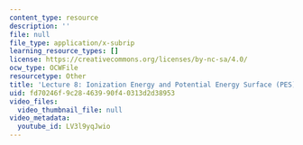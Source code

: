 ```yaml
---
content_type: resource
description: ''
file: null
file_type: application/x-subrip
learning_resource_types: []
license: https://creativecommons.org/licenses/by-nc-sa/4.0/
ocw_type: OCWFile
resourcetype: Other
title: 'Lecture 8: Ionization Energy and Potential Energy Surface (PES) captions'
uid: fd70246f-9c28-4639-90f4-0313d2d38953
video_files:
  video_thumbnail_file: null
video_metadata:
  youtube_id: LV3l9yqJwio
---
```

